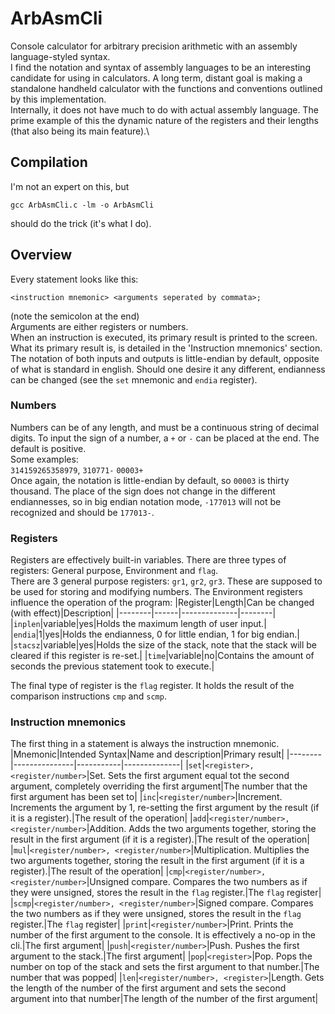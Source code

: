 # ArbAsmCli
Console calculator for arbitrary precision arithmetic with an assembly language-styled syntax.\
I find the notation and syntax of assembly languages to be an interesting candidate for using in calculators. A long term, distant goal is making a standalone handheld calculator with the functions and conventions outlined by this implementation.\
Internally, it does not have much to do with actual assembly language. The prime example of this the dynamic nature of the registers and their lengths (that also being its main feature).\

## Compilation
I'm not an expert on this, but
```
gcc ArbAsmCli.c -lm -o ArbAsmCli
```
should do the trick (it's what I do).

## Overview
Every statement looks like this:
```
<instruction mnemonic> <arguments seperated by commata>;
```
(note the semicolon at the end)\
Arguments are either registers or numbers.\
When an instruction is executed, its primary result is printed to the screen. What its primary result is, is detailed in the 'Instruction mnemonics' section.\
The notation of both inputs and outputs is little-endian by default, opposite of what is standard in english. Should one desire it any different, endianness can be changed (see the `set` mnemonic and `endia` register).

### Numbers
Numbers can be of any length, and must be a continuous string of decimal digits. To input the sign of a number, a `+` or `-` can be placed at the end. The default is positive.\
Some examples:\
`314159265358979`, `310771-` `00003+`\
Once again, the notation is little-endian by default, so `00003` is thirty thousand. The place of the sign does not change in the different endiannesses, so in big endian notation mode, `-177013` will not be recognized and should be `177013-`.

### Registers
Registers are effectively built-in variables. There are three types of registers: General purpose, Environment and `flag`.\
There are 3 general purpose registers: `gr1`, `gr2`, `gr3`. These are supposed to be used for storing and modifying numbers.
The Environment registers influence the operation of the program:
|Register|Length|Can be changed (with effect)|Description|
|--------|------|--------------|--------|
|`inplen`|variable|yes|Holds the maximum length of user input.|
|`endia`|1|yes|Holds the endianness, 0 for little endian, 1 for big endian.|
|`stacsz`|variable|yes|Holds the size of the stack, note that the stack will be cleared if this register is re-set.|
|`time`|variable|no|Contains the amount of seconds the previous statement took to execute.|

The final type of register is the `flag` register. It holds the result of the comparison instructions `cmp` and `scmp`.

### Instruction mnemonics
The first thing in a statement is always the instruction mnemonic.
|Mnemonic|Intended Syntax|Name and description|Primary result|
|--------|---------------|-----------|--------------|
|`set`|`<register>, <register/number>`|Set. Sets the first argument equal tot the second argument, completely overriding the first argument|The number that the first argument has been set to|
|`inc`|`<register/number>`|Increment. Increments the argument by 1, re-setting the first argument by the result (if it is a register).|The result of the operation|
|`add`|`<register/number>, <register/number>`|Addition. Adds the two arguments together, storing the result in the first argument (if it is a register).|The result of the operation|
|`mul`|`<register/number>, <register/number>`|Multiplication. Multiplies the two arguments together, storing the result in the first argument (if it is a register).|The result of the operation|
|`cmp`|`<register/number>, <register/number>`|Unsigned compare. Compares the two numbers as if they were unsigned, stores the result in the `flag` register.|The `flag` register|
|`scmp`|`<register/number>, <register/number>`|Signed compare. Compares the two numbers as if they were unsigned, stores the result in the `flag` register.|The `flag` register|
|`print`|`<register/number>`|Print. Prints the number of the first argument to the console. It is effectively a no-op in the cli.|The first argument|
|`push`|`<register/number>`|Push. Pushes the first argument to the stack.|The first argument|
|`pop`|`<register>`|Pop. Pops the number on top of the stack and sets the first argument to that number.|The number that was popped|
|`len`|`<register/number>, <register>`|Length. Gets the length of the number of the first argument and sets the second argument into that number|The length of the number of the first argument|

